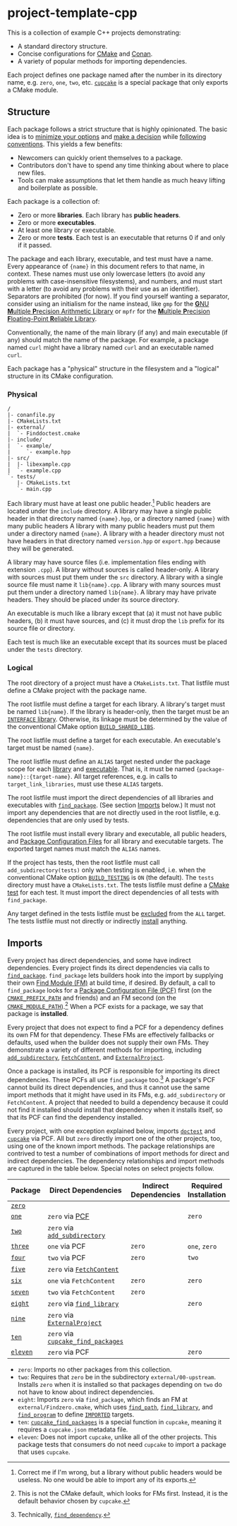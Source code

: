 # project-template-cpp

This is a collection of example C++ projects demonstrating:

- A standard directory structure.
- Concise configurations for [CMake] and [Conan].
- A variety of popular methods for importing dependencies.

[CMake]: https://cmake.org/cmake/help/latest/manual/cmake.1.html
[Conan]: https://docs.conan.io/

Each project defines one package named after the number in its directory name,
e.g. `zero`, `one`, `two`, etc.
[`cupcake`](./cupcake) is a special package that only exports a CMake module.


## Structure

Each package follows a strict structure that is highly opinionated.
The basic idea is to [minimize your options][6] and
[make a decision][8] while [following conventions][7].
This yields a few benefits:

- Newcomers can quickly orient themselves to a package.
- Contributors don't have to spend any time thinking about where to place new
    files.
- Tools can make assumptions that let them handle as much heavy lifting and
    boilerplate as possible.

Each package is a collection of:

- Zero or more **libraries**. Each library has **public headers**.
- Zero or more **executables**.
- At least one library or executable.
- Zero or more **tests**.
    Each test is an executable that returns 0 if and only if it passed.

The package and each library, executable, and test must have a name.
Every appearance of `{name}` in this document refers to that name, in context.
These names must use only lowercase letters
(to avoid any problems with case-insensitive filesystems),
and numbers,
and must start with a letter
(to avoid any problems with their use as an identifier).
Separators are prohibited (for now).
If you find yourself wanting a separator,
consider using an initialism for the name instead,
like `gmp` for the [**G**NU **M**ultiple **P**recision Arithmetic Library][gmp]
or `mpfr` for the [**M**ultiple **P**recision **F**loating-Point **R**eliable Library][mpfr].

[gmp]: https://en.wikipedia.org/wiki/GNU_Multiple_Precision_Arithmetic_Library
[mpfr]: https://en.wikipedia.org/wiki/GNU_MPFR

Conventionally, the name of the main library (if any) and main executable (if
any) should match the name of the package.
For example, a package named `curl` might have a library named `curl` and an
executable named `curl`.

Each package has a "physical" structure in the filesystem
and a "logical" structure in its CMake configuration.


### Physical

```
/
|- conanfile.py
|- CMakeLists.txt
|- external/
|  `- Finddoctest.cmake
|- include/
|  `- example/
|     `- example.hpp
|- src/
|  |- libexample.cpp
|  `- example.cpp
`- tests/
   |- CMakeLists.txt
   `- main.cpp
```

Each library must have at least one public header.[^1]
Public headers are located under the `include` directory.
A library may have a single public header in that directory named `{name}.hpp`,
or a directory named `{name}` with many public headers
A library with many public headers must put them under a directory named
`{name}`.
A library with a header directory must not have headers in that directory
named `version.hpp` or `export.hpp` because they will be generated.

A library may have source files (i.e. implementation files ending with
extension `.cpp`).
A library without sources is called header-only.
A library with sources must put them under the `src` directory.
A library with a single source file must name it `lib{name}.cpp`.
A library with many sources must put them under a directory named `lib{name}`.
A library may have private headers.
They should be placed under its source directory.

An executable is much like a library except that
(a) it must not have public headers,
(b) it must have sources,
and (c) it must drop the `lib` prefix for its source file or directory.

Each test is much like an executable except that
its sources must be placed under the `tests` directory.


### Logical

The root directory of a project must have a `CMakeLists.txt`.
That listfile must define a CMake project with the package name.

The root listfile must define a target for each library.
A library's target must be named `lib{name}`.
If the library is header-only, then the target must be an
[`INTERFACE` library][2].
Otherwise, its linkage must be determined by the value of
the conventional CMake option [`BUILD_SHARED_LIBS`].

The root listfile must define a target for each executable.
An executable's target must be named `{name}`.

The root listfile must define an `ALIAS` target
nested under the package scope
for each [library][3] and [executable][4].
That is, it must be named `{package-name}::{target-name}`.
All target references, e.g. in calls to `target_link_libraries`,
must use these `ALIAS` targets.

The root listfile must import the direct dependencies of all libraries and
executables with [`find_package`].
(See section [Imports](#imports) below.)
It must not import any dependencies that are not directly used in the root
listfile, e.g. dependencies that are only used by tests.

The root listfile must install every library and executable,
all public headers,
and [Package Configuration Files][PCF] for all library and executable targets.
The exported target names must match the `ALIAS` names.

If the project has tests,
then the root listfile must call `add_subdirectory(tests)` only when testing
is enabled, i.e. when the conventional CMake option [`BUILD_TESTING`] is `ON`
(the default).
The `tests` directory must have a `CMakeLists.txt`.
The tests listfile must define a [CMake test][5] for each test.
It must import the direct dependencies of all tests with `find_package`.

Any target defined in the tests listfile must be
[excluded][`EXCLUDE_FROM_ALL`] from the `ALL` target.
The tests listfile must not directly or indirectly
[install][`install`] anything.


## Imports

Every project has direct dependencies,
and some have indirect dependencies.
Every project finds its direct dependencies via calls to [`find_package`].
`find_package` lets builders hook into the import
by supplying their own [Find Module (FM)][FM] at build time, if desired.
By default, a call to `find_package` looks for
a [Package Configuration File (PCF)][PCF] first
(on the [`CMAKE_PREFIX_PATH`] and friends)
and an FM second (on the [`CMAKE_MODULE_PATH`]).[^2]
When a PCF exists for a package, we say that package is **installed**.

Every project that does not expect to find a PCF for a dependency 
defines its own FM for that dependency.
These FMs are effectively fallbacks or defaults,
used when the builder does not supply their own FMs.
They demonstrate a variety of different methods for importing,
including [`add_subdirectory`], [`FetchContent`], and [`ExternalProject`].

Once a package is installed,
its PCF is responsible for importing its direct dependencies.
These PCFs all use `find_package` too.[^3]
A package's PCF cannot build its direct dependencies,
and thus it cannot use the same import methods
that it might have used in its FMs,
e.g. `add_subdirectory` or `FetchContent`.
A project that needed to build a dependency
because it could not find it installed
should install that dependency when it installs itself,
so that its PCF can find the dependency installed.

Every project,
with one exception explained below,
imports [`doctest`] and [`cupcake`](./cupcake) via PCF.
All but `zero` directly import one of the other projects, too,
using one of the known import methods.
The package relationships are contrived to test a number of combinations of
import methods for direct and indirect dependencies.
The dependency relationships and import methods are captured in the table
below.
Special notes on select projects follow.

Package | Direct Dependencies | Indirect Dependencies | Required Installation
---|---|---|---
[`zero`](./00-upstream) |
[`one`](./01-find-package) | `zero` via [PCF] | | `zero` |
[`two`](./02-add-subdirectory) | `zero` via [`add_subdirectory`] |
[`three`](./03-fp-fp) | `one` via PCF | `zero` | `one`, `zero` |
[`four`](./04-as-fp) | `two` via PCF | `zero` | `two` |
[`five`](./05-fetch-content) | `zero` via [`FetchContent`] |
[`six`](./06-fp-fc) | `one` via `FetchContent` | `zero` | `zero` |
[`seven`](./07-as-fc) | `two` via `FetchContent` | `zero` |
[`eight`](./08-find-module) | `zero` via [`find_library`] | | `zero` |
[`nine`](./09-external-project) | `zero` via [`ExternalProject`] |
[`ten`](./10-special) | `zero` via [`cupcake_find_packages`] |
[`eleven`](./11-no-cupcake) | `zero` via PCF | | `zero` |

- `zero`: Imports no other packages from this collection.
- `two`:
    Requires that `zero` be in the subdirectory `external/00-upstream`.
    Installs `zero` when it is installed so that packages depending on `two`
    do not have to know about indirect dependencies.
- `eight`: Imports `zero` via `find_package`,
    which finds an FM at `external/Findzero.cmake`,
    which uses [`find_path`], [`find_library`], and [`find_program`]
    to define [`IMPORTED`] targets.
- `ten`: [`cupcake_find_packages`] is a special function in
    `cupcake`, meaning it requires a `cupcake.json` metadata file.
- `eleven`: Does not import `cupcake`, unlike all of the other projects.
    This package tests that consumers do not need `cupcake` to import
    a package that uses `cupcake`.

[^1]: Correct me if I'm wrong, but a library without public headers would be
  useless. No one would be able to import any of its exports.
[^2]: This is not the CMake default, which looks for FMs first.
Instead, it is the default behavior chosen by `cupcake`.
[^3]: Technically, [`find_dependency`].
[^4]: The abbreviations in directory names indicate the import methods used,
  and their order: `fp` = [`find_package`], `as` = [`add_subdirectory`],
  `fc` = [`FetchContent`].

[`doctest`]: https://github.com/doctest/doctest
[`find_package`]: https://cmake.org/cmake/help/latest/command/find_package.html
[`find_dependency`]: https://cmake.org/cmake/help/latest/module/CMakeFindDependencyMacro.html
[`add_subdirectory`]: https://cmake.org/cmake/help/latest/command/add_subdirectory.html
[`FetchContent`]: https://cmake.org/cmake/help/latest/module/FetchContent.html
[`ExternalProject`]: https://cmake.org/cmake/help/latest/module/ExternalProject.html
[`CMAKE_PREFIX_PATH`]: https://cmake.org/cmake/help/latest/variable/CMAKE_PREFIX_PATH.html
[`CMAKE_MODULE_PATH`]: https://cmake.org/cmake/help/latest/variable/CMAKE_MODULE_PATH.html
[`CMAKE_INSTALL_PREFIX`]: https://cmake.org/cmake/help/latest/variable/CMAKE_INSTALL_PREFIX.html
[`CMAKE_SYSTEM_PREFIX_PATH`]: https://cmake.org/cmake/help/latest/variable/CMAKE_SYSTEM_PREFIX_PATH.html
[`CMAKE_TOOLCHAIN_FILE`]: https://cmake.org/cmake/help/latest/variable/CMAKE_TOOLCHAIN_FILE.html
[`BUILD_SHARED_LIBS`]: https://cmake.org/cmake/help/latest/variable/BUILD_SHARED_LIBS.html
[`BUILD_TESTING`]: https://cmake.org/cmake/help/latest/module/CTest.html
[`EXCLUDE_FROM_ALL`]:https://cmake.org/cmake/help/latest/prop_tgt/EXCLUDE_FROM_ALL.html
[PCF]: https://cmake.org/cmake/help/latest/manual/cmake-packages.7.html#config-file-packages
[FM]: https://cmake.org/cmake/help/latest/manual/cmake-packages.7.html#find-module-packages
[`find_path`]: https://cmake.org/cmake/help/latest/command/find_path.html
[`find_library`]: https://cmake.org/cmake/help/latest/command/find_library.html
[`find_program`]: https://cmake.org/cmake/help/latest/command/find_program.html
[`IMPORTED`]: https://cmake.org/cmake/help/latest/guide/importing-exporting/index.html#importing-targets
[`cupcake_find_packages`]: ./cupcake/cmake/cupcake_find_packages.cmake
[`install`]: https://cmake.org/cmake/help/latest/command/install.html

[1]: https://cmake.org/cmake/help/latest/manual/cmake-toolchains.7.html
[2]: https://cmake.org/cmake/help/latest/command/add_library.html#interface-libraries
[3]: https://cmake.org/cmake/help/latest/command/add_library.html#alias-libraries
[4]: https://cmake.org/cmake/help/latest/command/add_executable.html#alias-executables
[5]: https://cmake.org/cmake/help/latest/command/add_test.html
[6]: https://en.wikipedia.org/wiki/The_Paradox_of_Choice
[7]: https://en.wikipedia.org/wiki/Convention_over_configuration
[8]: https://en.wikipedia.org/wiki/Analysis_paralysis

